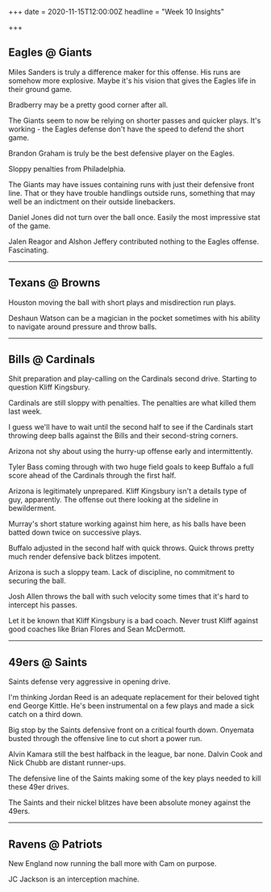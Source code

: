 +++
date = 2020-11-15T12:00:00Z
headline = "Week 10 Insights"

+++
## Eagles @ Giants

Miles Sanders is truly a difference maker for this offense. His runs are somehow more explosive. Maybe it's his vision that gives the Eagles life in their ground game.

Bradberry may be a pretty good corner after all.

The Giants seem to now be relying on shorter passes and quicker plays. It's working - the Eagles defense don't have the speed to defend the short game.

Brandon Graham is truly be the best defensive player on the Eagles.

Sloppy penalties from Philadelphia.

The Giants may have issues containing runs with just their defensive front line. That or they have trouble handlings outside runs, something that may well be an indictment on their outside linebackers.

Daniel Jones did not turn over the ball once. Easily the most impressive stat of the game.

Jalen Reagor and Alshon Jeffery contributed nothing to the Eagles offense. Fascinating.

***

## Texans @ Browns

Houston moving the ball with short plays and misdirection run plays.

Deshaun Watson can be a magician in the pocket sometimes with his ability to navigate around pressure and throw balls.

***

## Bills @ Cardinals

Shit preparation and play-calling on the Cardinals second drive. Starting to question Kliff Kingsbury.

Cardinals are still sloppy with penalties. The penalties are what killed them last week.

I guess we'll have to wait until the second half to see if the Cardinals start throwing deep balls against the Bills and their second-string corners.

Arizona not shy about using the hurry-up offense early and intermittently.

Tyler Bass coming through with two huge field goals to keep Buffalo a full score ahead of the Cardinals through the first half.

Arizona is legitimately unprepared. Kliff Kingsbury isn't a details type of guy, apparently. The offense out there looking at the sideline in bewilderment.

Murray's short stature working against him here, as his balls have been batted down twice on successive plays.

Buffalo adjusted in the second half with quick throws. Quick throws pretty much render defensive back blitzes impotent.

Arizona is such a sloppy team. Lack of discipline, no commitment to securing the ball. 

Josh Allen throws the ball with such velocity some times that it's hard to intercept his passes.

Let it be known that Kliff Kingsbury is a bad coach. Never trust Kliff against good coaches like Brian Flores and Sean McDermott.

***

## 49ers @ Saints

Saints defense very aggressive in opening drive.

I'm thinking Jordan Reed is an adequate replacement for their beloved tight end George Kittle. He's been instrumental on a few plays and made a sick catch on a third down.

Big stop by the Saints defensive front on a critical fourth down. Onyemata busted through the offensive line to cut short a power run.

Alvin Kamara still the best halfback in the league, bar none. Dalvin Cook and Nick Chubb are distant runner-ups.

The defensive line of the Saints making some of the key plays needed to kill these 49er drives.

The Saints and their nickel blitzes have been absolute money against the 49ers.

***

## Ravens @ Patriots

New England now running the ball more with Cam on purpose.

JC Jackson is an interception machine.